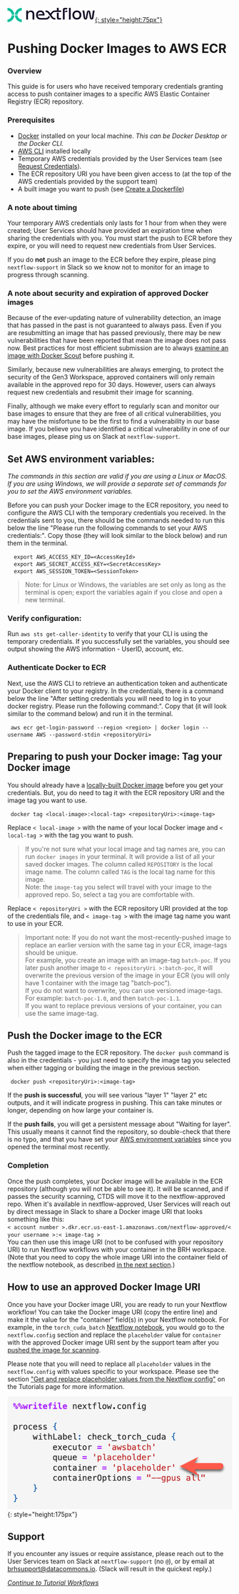 [![Nextflow logo](img/nextflow.svg){: style="height:75px"}](https://www.nextflow.io/)

# **Pushing Docker Images to AWS ECR**

### **Overview**

This guide is for users who have received temporary credentials granting access to push container images to a specific AWS Elastic Container Registry (ECR) repository.

### **Prerequisites**

- [Docker](https://www.docker.com/get-started/) installed on your local machine. *This can be Docker Desktop or the Docker CLI.*  
- [AWS CLI](https://docs.aws.amazon.com/cli/latest/userguide/getting-started-install.html) installed locally
- Temporary AWS credentials provided by the User Services team (see [Request Credentials](nextflow-request-creds.md)).
- The ECR repository URI you have been given access to (at the top of the AWS credentials provided by the support team)
- A built image you want to push (see [Create a Dockerfile](nextflow-create-docker.md))

### **A note about timing**

Your temporary AWS credentials only lasts for 1 hour from when they were created; User Services should have provided an expiration time when sharing the credentials with you. You must start the push to ECR before they expire, or you will need to request new credentials from User Services.

If you do **not** push an image to the ECR before they expire, please ping `nextflow-support` in Slack so we know not to monitor for an image to progress through scanning.

### **A note about security and expiration of approved Docker images**

Because of the ever-updating nature of vulnerability detection, an image that has passed in the past is not guaranteed to always pass. Even if you are resubmitting an image that has passed previously, there may be new vulnerabilities that have been reported that mean the image does not pass now. Best practices for most efficient submission are to always [examine an image with Docker Scout](nextflow-create-docker.md/#run-docker-scout) before pushing it.  

Similarly, because new vulnerabilities are always emerging, to protect the security of the Gen3 Workspace, approved containers will only remain available in the approved repo for 30 days. However, users can always request new credentials and resubmit their image for scanning.

Finally, although we make every effort to regularly scan and monitor our base images to ensure that they are free of all critical vulnerabilities, you may have the misfortune to be the first to find a vulnerability in our base image. If you believe you have identified a critical vulnerability in one of our base images, please ping us on Slack at `nextflow-support`.  

## **Set AWS environment variables:**

*The commands in this section are valid if you are using a Linux or MacOS. If you are using Windows, we will provide a separate set of commands for you to set the AWS environment variables.*

Before you can push your Docker image to the ECR repository, you need to configure the AWS CLI with the temporary credentials you received. In the credentials sent to you, there should be the commands needed to run this below the line "Please run the following commands to set your AWS credentials:". Copy those (they will look similar to the block below) and run them in the terminal.

      export AWS_ACCESS_KEY_ID=<AccessKeyId>
      export AWS_SECRET_ACCESS_KEY=<SecretAccessKey>
      export AWS_SESSION_TOKEN=<SessionToken>

> Note: for Linux or Windows, the variables are set only as long as the terminal is open; export the variables again if you close and open a new terminal.

### **Verify configuration:**

Run `aws sts get-caller-identity` to verify that your CLI is using the temporary credentials. If you successfully set the variables, you should see output showing the AWS information - UserID, account, etc.

### **Authenticate Docker to ECR**

Next, use the AWS CLI to retrieve an authentication token and authenticate your Docker client to your registry. In the credentials, there is a command below the line "After setting credentials you will need to log in to your docker registry. Please run the following command:". Copy that (it will look similar to the command below) and run it in the terminal.

     aws ecr get-login-password --region <region> | docker login --username AWS --password-stdin <repositoryUri>

## **Preparing to push your Docker image: Tag your Docker image**

You should already have a [locally-built Docker image](nextflow-create-docker.md) before you get your credentials. But, you do need to tag it with the ECR repository URI and the image tag you want to use.  

     docker tag <local-image>:<local-tag> <repositoryUri>:<image-tag>

Replace `< local-image >` with the name of your local Docker image and `< local-tag >` with the tag you want to push.
> If you're not sure what your local image and tag names are, you can run `docker images` in your terminal. It will provide a list of all your saved docker images. The column called `REPOSITORY` is the local image name. The column called `TAG` is the local tag name for this image.  
> Note: the `image-tag` you select will travel with your image to the approved repo. So, select a tag you are comfortable with.

Replace `< repositoryUri >` with the ECR repository URI provided at the top of the credentials file, and `< image-tag >` with the image tag name you want to use in your ECR.
> Important note: If you do not want the most-recently-pushed image to replace an earlier version with the same tag in your ECR, image-tags should be unique.  
> For example, you create an image with an image-tag `batch-poc`. If you later push another image to `< repositoryUri >:batch-poc`, it will overwrite the previous version of the image in your ECR (you will only have 1 container with the image tag "batch-poc").  
> If you do not want to overwrite, you can use versioned image-tags. For example: `batch-poc-1.0`, and then `batch-poc-1.1`.  
> If you want to replace previous versions of your container, you can use the same image-tag.  

## **Push the Docker image to the ECR**

Push the tagged image to the ECR repository. The `docker push` command is also in the credentials - you just need to specify the image tag you selected when either tagging or building the image in the previous section.  

     docker push <repositoryUri>:<image-tag>

If the **push is successful**, you will see various "layer 1" "layer 2" etc outputs, and it will indicate progress in pushing. This can take minutes or longer, depending on how large your container is.  

If the **push fails**, you will get a persistent message about "Waiting for layer". This usually means it cannot find the repository, so double-check that there is no typo, and that you have set your [AWS environment variables](#set-aws-environment-variables) since you opened the terminal most recently.  

### **Completion**

Once the push completes, your Docker image will be available in the ECR repository (although you will not be able to see it). It will be scanned, and if passes the security scanning, CTDS will move it to the nextflow-approved repo. When it's available in nextflow-approved, User Services will reach out by direct message in Slack to share a Docker image URI that looks something like this:  
`< account number >.dkr.ecr.us-east-1.amazonaws.com/nextflow-approved/< your username >:< image-tag >`  
You can then use this image URI (not to be confused with your repository URI) to run Nextflow workflows with your container in the BRH workspace. (Note that you need to copy the whole image URI into the container field of the nextflow notebook, as described [in the next section](#how-to-use-an-approved-docker-image-uri).)

## **How to use an approved Docker Image URI**  

Once you have your Docker image URI, you are ready to run your Nextflow workflow! You can take the Docker image URI (copy the entire line) and make it the value for the "container" field(s) in your Nextflow notebook. For example, in the `torch_cuda_batch` [Nextflow notebook](https://github.com/uc-cdis/bio-nextflow/blob/master/nextflow_notebooks/containerized_gpu_workflows/torch_cuda_test/torch_cuda_batch_template.ipynb), you would go to the `nextflow.config` section and replace the `placeholder` value for `container` with the approved Docker image URI sent by the support team after you [pushed the image for scanning](#push-the-docker-image-to-the-ecr).  

Please note that you will need to replace all `placeholder` values in the `nextflow.config` with values specific to your workspace. Please see the section ["Get and replace placeholder values from the Nextflow config"](nextflow-tutorial-workflows.md/#get-and-replace-placeholder-values-from-the-nextflow-config) on the Tutorials page for more information.

![Screenshot of nextflow.config, showing where you put the Docker image URI](img/nextflow-config.png){: style="height:175px"}

## **Support**

If you encounter any issues or require assistance, please reach out to the User Services team on Slack at `nextflow-support` (no `@`), or by email at [brhsupport@datacommons.io](mailto:brhsupport@datacommons.io). (Slack will result in the quickest reply.)

[*Continue to Tutorial Workflows*](./nextflow-tutorial-workflows.md)
